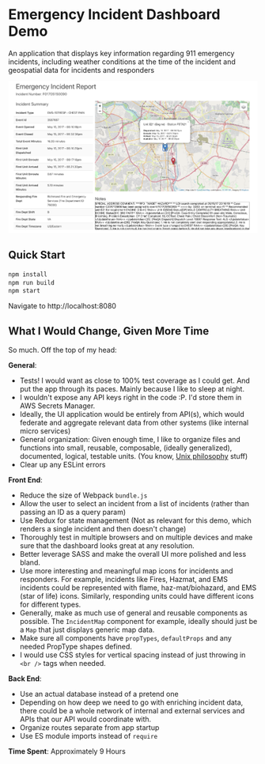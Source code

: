 # Emergency Incident Dashboard Demo

An application that displays key information regarding 911 emergency incidents, including weather conditions at the time of the incident and geospatial data for incidents and responders

![Screenshot](public/img/screenshot.png)

## Quick Start

```bash
npm install
npm run build
npm start
```

Navigate to http://localhost:8080

## What I Would Change, Given More Time

So much. Off the top of my head:

**General**:

- Tests! I would want as close to 100% test coverage as I could get. And put the app through its paces. Mainly because I like to sleep at night.
- I wouldn't expose any API keys right in the code :P. I'd store them in AWS Secrets Manager.
- Ideally, the UI application would be entirely from API(s), which would federate and aggregate relevant data from other systems (like internal micro services)
- General organization: Given enough time, I like to organize files and functions into small, reusable, composable, (ideally generalized), documented, logical, testable units. (You know, [Unix philosophy](https://en.wikipedia.org/wiki/Unix_philosophy) stuff)
- Clear up any ESLint errors

**Front End**:

- Reduce the size of Webpack `bundle.js`
- Allow the user to select an incident from a list of incidents (rather than passing an ID as a query param)
- Use Redux for state management (Not as relevant for this demo, which renders a single incident and then doesn't change)
- Thoroughly test in multiple browsers and on multiple devices and make sure that the dashboard looks great at any resolution.
- Better leverage SASS and make the overall UI more polished and less bland.
- Use more interesting and meaningful map icons for incidents and responders. For example, incidents like Fires, Hazmat, and EMS incidents could be represented with flame, haz-mat/biohazard, and EMS (star of life) icons. Similarly, responding units could have different icons for different types.
- Generally, make as much use of general and reusable components as possible. The `IncidentMap` component for example, ideally should just be a `Map` that just displays generic map data.
- Make sure all components have `propTypes`, `defaultProps` and any needed PropType shapes defined.
- I would use CSS styles for vertical spacing instead of just throwing in `<br />` tags when needed.

**Back End**:

- Use an actual database instead of a pretend one
- Depending on how deep we need to go with enriching incident data, there could be a whole network of internal and external services and APIs that our API would coordinate with.
- Organize routes separate from app startup
- Use ES module imports instead of `require`

**Time Spent**: Approximately 9 Hours

